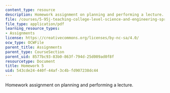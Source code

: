 ```yaml
---
content_type: resource
description: Homework assignment on planning and performing a lecture.
file: /courses/5-95j-teaching-college-level-science-and-engineering-spring-2009/543cde24440f44af3c4bfd907238dc44_MIT5_95js09_hw05.pdf
file_type: application/pdf
learning_resource_types:
- Assignments
license: https://creativecommons.org/licenses/by-nc-sa/4.0/
ocw_type: OCWFile
parent_title: Assignments
parent_type: CourseSection
parent_uid: 8577bc93-83b0-863f-794d-25d009ad0f8f
resourcetype: Document
title: Homework 5
uid: 543cde24-440f-44af-3c4b-fd907238dc44
---
```

Homework assignment on planning and performing a lecture.
